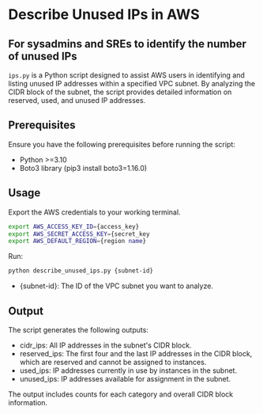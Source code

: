 # Describe Unused IPs in AWS
## For sysadmins and SREs to identify the number of unused IPs


`ips.py` is a Python script designed to assist AWS users in identifying and listing unused IP addresses within a specified VPC subnet. By analyzing the CIDR block of the subnet, the script provides detailed information on reserved, used, and unused IP addresses.

## Prerequisites
Ensure you have the following prerequisites before running the script:
- Python >=3.10
- Boto3 library (pip3 install boto3=1.16.0)

## Usage
Export the AWS credentials to your working terminal.
```bash
export AWS_ACCESS_KEY_ID={access_key}
export AWS_SECRET_ACCESS_KEY={secret_key
export AWS_DEFAULT_REGION={region name}
```
Run:
```bash
python describe_unused_ips.py {subnet-id}
```
- {subnet-id}: The ID of the VPC subnet you want to analyze.


## Output
The script generates the following outputs:

- cidr_ips: All IP addresses in the subnet's CIDR block.
- reserved_ips: The first four and the last IP addresses in the CIDR block, which are reserved and cannot be assigned to instances.
- used_ips: IP addresses currently in use by instances in the subnet.
- unused_ips: IP addresses available for assignment in the subnet.

The output includes counts for each category and overall CIDR block information.
